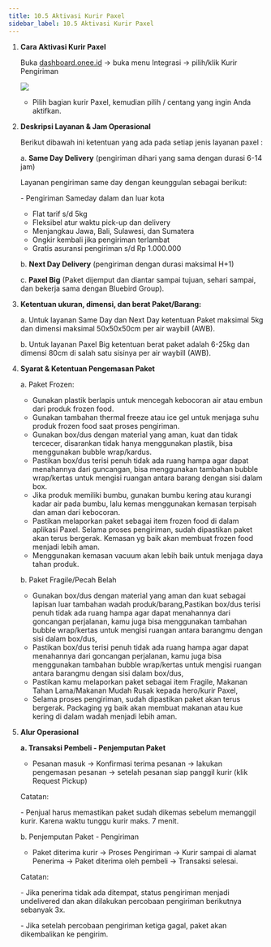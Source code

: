 ```yaml
---
title: 10.5 Aktivasi Kurir Paxel
sidebar_label: 10.5 Aktivasi Kurir Paxel
---
```

1. **C﻿ara Aktivasi Kurir Paxel**

   B﻿uka [dashboard.onee.id](dashboard.onee.id/login) -> buka menu Integrasi -> pilih/klik Kurir Pengiriman

   ![](/img/10.5.1-aktivasi-kurir-paxel.png)

   * P﻿ilih bagian kurir Paxel, kemudian pilih / centang yang ingin Anda aktifkan.
2. **D﻿eskripsi Layanan & Jam Operasional**

   B﻿erikut dibawah ini ketentuan yang ada pada setiap jenis layanan paxel :

   a﻿. **Same Day Delivery** (pengiriman dihari yang sama dengan durasi 6-14 jam)

   L﻿ayanan pengiriman same day dengan keunggulan sebagai berikut:

   \- Pengiriman Sameday dalam dan luar kota

   * Flat tarif s/d 5kg
   * Fleksibel atur waktu pick-up dan delivery
   * Menjangkau Jawa, Bali, Sulawesi, dan Sumatera
   * Ongkir kembali jika pengiriman terlambat
   * Gratis asuransi pengiriman s/d Rp 1.000.000 

   b﻿. **Next Day Delivery** (pengiriman dengan durasi maksimal H+1)

   c﻿. **Paxel Big** (Paket dijemput dan diantar sampai tujuan, sehari sampai, dan bekerja sama dengan Bluebird Group).
3. **K﻿etentuan ukuran, dimensi, dan berat Paket/Barang:**

   a. Untuk layanan Same Day dan Next Day ketentuan Paket maksimal 5kg dan dimensi maksimal 50x50x50cm per air waybill (AWB).

   b﻿. Untuk layanan Paxel Big ketentuan berat paket adalah 6-25kg dan dimensi 80cm di salah satu sisinya per air waybill (AWB).
4. **S﻿yarat & Ketentuan Pengemasan Paket**

   a﻿. Paket Frozen:

   * Gunakan plastik berlapis untuk mencegah kebocoran air atau embun dari produk frozen food.
   * Gunakan tambahan thermal freeze atau ice gel untuk menjaga suhu produk frozen food saat proses pengiriman.
   * Gunakan box/dus dengan material yang aman, kuat dan tidak tercecer, disarankan tidak hanya menggunakan plastik, bisa menggunakan bubble wrap/kardus.
   * Pastikan box/dus terisi penuh tidak ada ruang hampa agar dapat menahannya dari guncangan, bisa menggunakan tambahan bubble wrap/kertas untuk mengisi ruangan antara barang dengan sisi dalam box.
   * Jika produk memiliki bumbu, gunakan bumbu kering atau kurangi kadar air pada bumbu, lalu kemas menggunakan kemasan terpisah dan aman dari kebocoran.
   * Pastikan melaporkan paket sebagai item frozen food di dalam aplikasi Paxel. Selama proses pengiriman, sudah dipastikan paket akan terus bergerak. Kemasan yg baik akan membuat frozen food menjadi lebih aman.
   * Menggunakan kemasan vacuum akan lebih baik untuk menjaga daya tahan produk.

   b﻿. Paket Fragile/Pecah Belah

   * Gunakan box/dus dengan material yang aman dan kuat sebagai lapisan luar tambahan wadah produk/barang,Pastikan box/dus terisi penuh tidak ada ruang hampa agar dapat menahannya dari goncangan perjalanan, kamu juga bisa menggunakan tambahan bubble wrap/kertas untuk mengisi ruangan antara barangmu dengan sisi dalam box/dus,
   * Pastikan box/dus terisi penuh tidak ada ruang hampa agar dapat menahannya dari goncangan perjalanan, kamu juga bisa menggunakan tambahan bubble wrap/kertas untuk mengisi ruangan antara barangmu dengan sisi dalam box/dus,
   * Pastikan kamu melaporkan paket sebagai item Fragile, Makanan Tahan Lama/Makanan Mudah Rusak kepada hero/kurir Paxel,
   * Selama proses pengiriman, sudah dipastikan paket akan terus bergerak. Packaging yg baik akan membuat makanan atau kue kering di dalam wadah menjadi lebih aman.
5. **A﻿lur Operasional**

   **a﻿. Transaksi Pembeli - Penjemputan Paket** 

   * P﻿esanan masuk -> Konfirmasi terima pesanan -> lakukan pengemasan pesanan -> setelah pesanan siap panggil kurir (klik Request Pickup)

   C﻿atatan: 

   \-﻿ Penjual harus memastikan paket sudah dikemas sebelum memanggil kurir. Karena waktu tunggu kurir maks. 7 menit.

   b﻿. Penjemputan Paket - Pengiriman

   * P﻿aket diterima kurir -> Proses Pengiriman -> Kurir sampai di alamat Penerima -> Paket diterima oleh pembeli -> Transaksi selesai.

   C﻿atatan: 

   \-﻿ Jika penerima tidak ada ditempat, status pengiriman menjadi undelivered dan akan dilakukan percobaan pengiriman berikutnya sebanyak 3x.

   \-﻿ Jika setelah percobaan pengiriman ketiga gagal, paket akan dikembalikan ke pengirim.